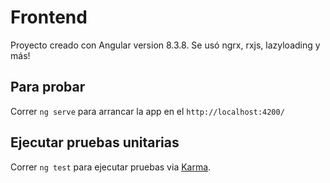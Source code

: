# Frontend

Proyecto creado con Angular version 8.3.8.
Se usó ngrx, rxjs, lazyloading y más!

## Para probar

Correr `ng serve` para arrancar la app en el `http://localhost:4200/`

## Ejecutar pruebas unitarias

Correr `ng test` para ejecutar pruebas via [Karma](https://karma-runner.github.io).
